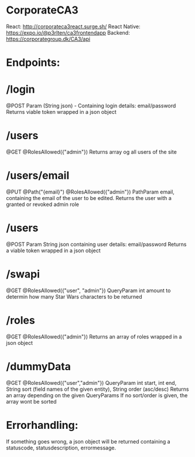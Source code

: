 # CorporateCA3

React: http://corporateca3react.surge.sh/
React Native: https://expo.io/@p3rlten/ca3frontendapp
Backend: https://corporategroup.dk/CA3/api

# Endpoints:
# /login
@POST
Param (String json) - Containing login details: email/password
Returns viable token wrapped in a json object

# /users
@GET
@RolesAllowed({"admin"})
Returns array og all users of the site

# /users/email
@PUT
@Path("{email}")
@RolesAllowed({"admin"})
PathParam email, containing the email of the user to be edited.
Returns the user with a granted or revoked admin role

# /users
@POST
Param String json containing user details: email/password
Returns a viable token wrapped in a json object

# /swapi
@GET
@RolesAllowed({"user", "admin"})
QueryParam int amount to determin how many Star Wars characters to be returned

# /roles
@GET
@RolesAllowed({"admin"})
Returns an array of roles wrapped in a json object

# /dummyData
@GET
@RolesAllowed({"user","admin"})
QueryParam int start, int end, String sort (field names of the given entity), String order (asc/desc)
Returns an array depending on the given QueryParams
If no sort/order is given, the array wont be sorted

# Errorhandling:
If something goes wrong, a json object will be returned containing a statuscode, statusdescription, errormessage.